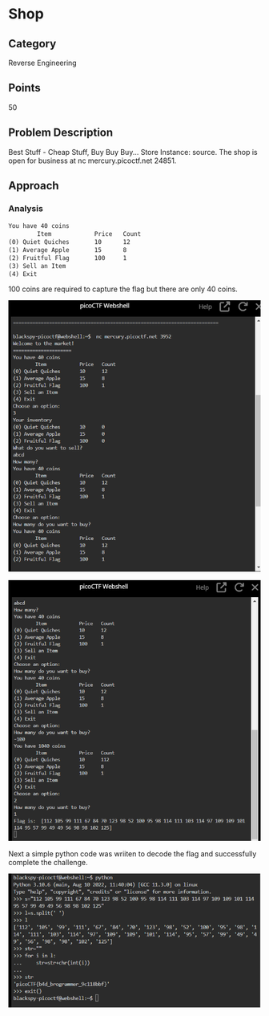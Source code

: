 # Shop

## Category
Reverse Engineering

## Points
50

## Problem Description
Best Stuff - Cheap Stuff, Buy Buy Buy... Store Instance: source. The shop is open for business at nc mercury.picoctf.net 24851.

## Approach 

### Analysis
```
You have 40 coins
        Item            Price   Count
(0) Quiet Quiches       10      12
(1) Average Apple       15      8
(2) Fruitful Flag       100     1
(3) Sell an Item
(4) Exit
```
100 coins are required to capture the flag but there are only 40 coins.

![Alt text](/shop.png)

![Alt text](/shop1.png)

Next a simple python code was wriiten to decode the flag and successfully complete the challenge.

![Alt text](/shop2.png)
